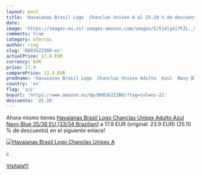 ```yaml
---
layout: post
title: 'Havaianas Brasil Logo  Chanclas Unisex A al 25.10 % de descuento'
date: 
image: 'https://images-eu.ssl-images-amazon.com/images/I/514ly4i7FZL._SL200_.jpg'
comments: true
category: ofertas
author: ring
slug: 'B003G2Z3B0-es'
actualPrice: 17.9 EUR
currency: EUR
price: 17.9
comparePrice: 23.9 EUR
prodname: 'Havaianas Brasil Logo  Chanclas Unisex Adulto  Azul  Navy Blue   35/36 EU [33/34 Brazilian]'
country: 'es'
flag: '🇪🇸'
buyurl: 'https://www.amazon.es/dp/B003G2Z3B0/?tag=tolees-21'
descuento: '25.10'
---
```


Ahora mismo tienes [Havaianas Brasil Logo  Chanclas Unisex Adulto  Azul  Navy Blue   35/36 EU [33/34 Brazilian]](https://www.amazon.es/dp/B003G2Z3B0/?tag=tolees-21) a 17.9 EUR (original: 23.9 EUR) (25.10 %  de descuento) en el siguiente enlace!

[![Havaianas Brasil Logo  Chanclas Unisex A](https://images-eu.ssl-images-amazon.com/images/I/514ly4i7FZL._SL200_.jpg)](https://www.amazon.es/dp/B003G2Z3B0/?tag=tolees-21)

ℹ️:


[Visítala!!!](https://www.amazon.es/dp/B003G2Z3B0/?tag=tolees-21)
